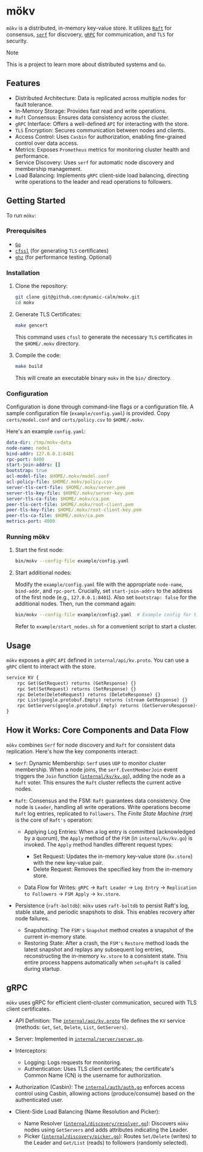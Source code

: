 # mökv

`mökv` is a distributed, in-memory key-value store. It utilizes [`Raft`](https://github.com/hashicorp/raft) for consensus, [`serf`](https://github.com/hashicorp/serf) for discvoery, [`gRPC`](https://github.com/grpc/grpc-go) for communication, and `TLS` for security.

> [!NOTE]
> This is a project to learn more about distributed systems and `Go`.

## Features

- Distributed Architecture: Data is replicated across multiple nodes for fault tolerance.
- In-Memory Storage: Provides fast read and write operations.
- `Raft` Consensus: Ensures data consistency across the cluster.
- `gRPC` Interface: Offers a well-defined `API` for interacting with the store.
- `TLS` Encryption: Secures communication between nodes and clients.
- Access Control: Uses `Casbin` for authorization, enabling fine-grained control over data access.
- Metrics: Exposes `Prometheus` metrics for monitoring cluster health and performance.
- Service Discovery: Uses `serf` for automatic node discovery and membership management.
- Load Balancing: Implements `gRPC` client-side load balancing, directing write operations to the leader and read operations to followers.

## Getting Started

To run `mökv`:

### Prerequisites

- [`Go`](https://go.dev/dl/)
- [`cfssl`](https://github.com/cloudflare/cfssl) (for generating `TLS` certificates)
- [`ghz`](https://ghz.sh/) (for performance testing. Optional)

### Installation

1. Clone the repository:

   ```bash
   git clone git@github.com:dynamic-calm/mokv.git
   cd mokv
   ```

2. Generate TLS Certificates:

   ```bash
   make gencert
   ```

   This command uses `cfssl` to generate the necessary `TLS` certificates in the `$HOME/.mokv` directory.

3. Compile the code:

   ```bash
   make build
   ```

   This will create an executable binary `mokv` in the `bin/` directory.

### Configuration

Configuration is done through command-line flags or a configuration file. A sample configuration file (`example/config.yaml`) is provided. Copy `certs/model.conf` and `certs/policy.csv` to `$HOME/.mokv`.

Here's an example `config.yaml`:

```yaml
data-dir: /tmp/mokv-data
node-name: node1
bind-addr: 127.0.0.1:8401
rpc-port: 8400
start-join-addrs: []
bootstrap: true
acl-model-file: $HOME/.mokv/model.conf
acl-policy-file: $HOME/.mokv/policy.csv
server-tls-cert-file: $HOME/.mokv/server.pem
server-tls-key-file: $HOME/.mokv/server-key.pem
server-tls-ca-file: $HOME/.mokv/ca.pem
peer-tls-cert-file: $HOME/.mokv/root-client.pem
peer-tls-key-file: $HOME/.mokv/root-client-key.pem
peer-tls-ca-file: $HOME/.mokv/ca.pem
metrics-port: 4000
```

### Running mökv

1. Start the first node:

   ```bash
   bin/mokv --config-file example/config.yaml
   ```

2. Start additional nodes:

   Modify the `example/config.yaml` file with the appropriate `node-name`, `bind-addr`, and `rpc-port`. Crucially, set `start-join-addrs` to the address of the first node (e.g., `127.0.0.1:8401`). Also set `bootstrap: false` for the additional nodes. Then, run the command again:

   ```bash
   bin/mokv --config-file example/config2.yaml  # Example config for the second node
   ```

   Refer to `example/start_nodes.sh` for a convenient script to start a cluster.

## Usage

`mökv` exposes a `gRPC` `API` defined in `internal/api/kv.proto`. You can use a `gRPC` client to interact with the store.

```proto
service KV {
    rpc Get(GetRequest) returns (GetResponse) {}
    rpc Set(SetRequest) returns (SetResponse) {}
    rpc Delete(DeleteRequest) returns (DeleteResponse) {}
    rpc List(google.protobuf.Empty) returns (stream GetResponse) {}
    rpc GetServers(google.protobuf.Empty) returns (GetServersResponse){}
}
```

## How it Works: Core Components and Data Flow

`mökv` combines `Serf` for node discovery and `Raft` for consistent data replication. Here's how the key components interact:

- `Serf`: Dynamic Membership: `Serf` uses `UDP` to monitor cluster membership. When a node joins, the `serf.EventMemberJoin` event triggers the `Join` function ([`internal/kv/kv.go`](/internal/kv/kv.go)), adding the node as a `Raft` voter. This ensures the `Raft` cluster reflects the current active nodes.

- `Raft`: Consensus and the FSM: `Raft` guarantees data consistency. One node is `Leader`, handling all write operations. Write operations become `Raft` log entries, replicated to `Followers`. The _Finite State Machine (`FSM`)_ is the core of `Raft's` operation:

  - Applying Log Entries: When a log entry is committed (acknowledged by a quorum), the `Apply` method of the `FSM` (in `internal/kv/kv.go`) is invoked. The `Apply` method handles different request types:

    - Set Request: Updates the in-memory key-value store (`kv.store`) with the new key-value pair.
    - Delete Request: Removes the specified key from the in-memory store.

  - Data Flow for Writes: `gRPC` -> `Raft Leader` -> `Log Entry` -> `Replication to Followers` -> `FSM Apply` -> `kv.store`.

- Persistence (`raft-boltdb`): `mökv` uses `raft-boltdb` to persist Raft's log, stable state, and periodic snapshots to disk. This enables recovery after node failures.

  - Snapshotting: The `FSM's` `Snapshot` method creates a snapshot of the current in-memory state.
  - Restoring State: After a crash, the `FSM's` `Restore` method loads the latest snapshot and replays any subsequent log entries, reconstructing the in-memory `kv.store` to a consistent state. This entire process happens automatically when `setupRaft` is called during startup.

## gRPC

`mökv` uses gRPC for efficient client-cluster communication, secured with TLS client certificates.

- API Definition: The [`internal/api/kv.proto`](internal/api/kv.proto) file defines the `KV` service (methods: `Get`, `Set`, `Delete`, `List`, `GetServers`).

- Server: Implemented in [`internal/server/server.go`](internal/server/server.go).

- Interceptors:

  - Logging: Logs requests for monitoring.
  - Authentication: Uses TLS client certificates; the certificate's Common Name (CN) is the username for authorization.

- Authorization (Casbin): The [`internal/auth/auth.go`](internal/auth/auth.go) enforces access control using Casbin, allowing actions (produce/consume) based on the authenticated user.

- Client-Side Load Balancing (Name Resolution and Picker):

  - Name Resolver ([`internal/discovery/resolver.go`](internal/discovery/resolver.go)): Discovers `mökv` nodes using `GetServers` and adds attributes indicating the Leader.
  - Picker ([`internal/discovery/picker.go`](internal/discovery/picker.go)): Routes `Set/Delete` (writes) to the Leader and `Get/List` (reads) to followers (randomly selected).
